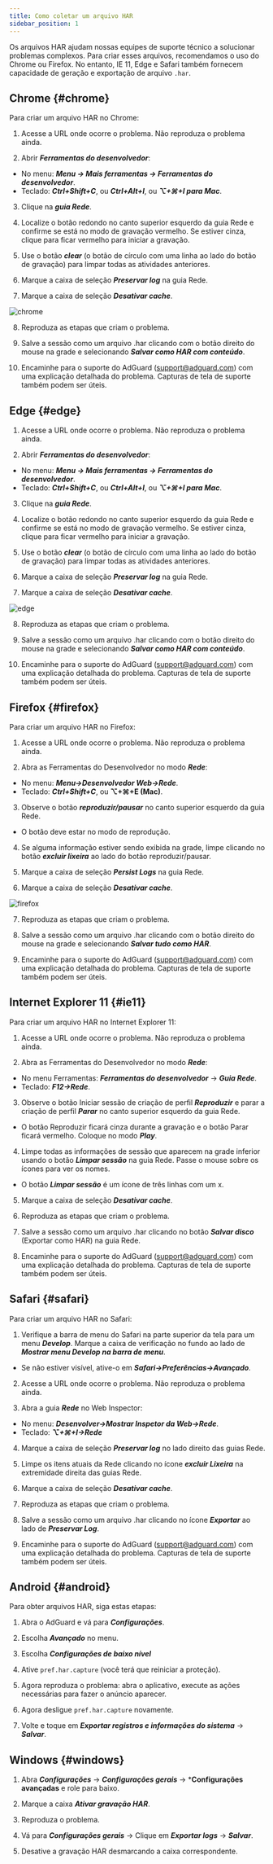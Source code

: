 ```yaml
---
title: Como coletar um arquivo HAR
sidebar_position: 1
---
```


Os arquivos HAR ajudam nossas equipes de suporte técnico a solucionar problemas complexos. Para criar esses arquivos, recomendamos o uso do Chrome ou Firefox. No entanto, IE 11, Edge e Safari também fornecem capacidade de geração e exportação de arquivo `.har`.

## Chrome {#chrome}

Para criar um arquivo HAR no Chrome:

1. Acesse a URL onde ocorre o problema. Não reproduza o problema ainda.

2. Abrir ***Ferramentas do desenvolvedor***:

- No menu: ***Menu → Mais ferramentas → Ferramentas do desenvolvedor***.
- Teclado: ***Ctrl+Shift+C***, ou ***Ctrl+Alt+I***, ou ***⌥+⌘+I para Mac***.

3. Clique na ***guia Rede***.

4. Localize o botão redondo no canto superior esquerdo da guia Rede e confirme se está no modo de gravação vermelho. Se estiver cinza, clique para ficar vermelho para iniciar a gravação.

5. Use o botão ***clear*** (o botão de círculo com uma linha ao lado do botão de gravação) para limpar todas as atividades anteriores.

6. Marque a caixa de seleção ***Preservar log*** na guia Rede.

7. Marque a caixa de seleção ***Desativar cache***.

![chrome](https://cdn.adtidy.org/content/Kb/ad_blocker/guides/chrome.png)

8. Reproduza as etapas que criam o problema.

9. Salve a sessão como um arquivo .har clicando com o botão direito do mouse na grade e selecionando ***Salvar como HAR com conteúdo***.

10. Encaminhe para o suporte do AdGuard (support@adguard.com) com uma explicação detalhada do problema. Capturas de tela de suporte também podem ser úteis.

## Edge {#edge}

1. Acesse a URL onde ocorre o problema. Não reproduza o problema ainda.

2. Abrir ***Ferramentas do desenvolvedor***:

- No menu: ***Menu → Mais ferramentas → Ferramentas do desenvolvedor***.
- Teclado: ***Ctrl+Shift+C***, ou ***Ctrl+Alt+I***, ou ***⌥+⌘+I para Mac***.

3. Clique na ***guia Rede***.

4. Localize o botão redondo no canto superior esquerdo da guia Rede e confirme se está no modo de gravação vermelho. Se estiver cinza, clique para ficar vermelho para iniciar a gravação.

5. Use o botão ***clear*** (o botão de círculo com uma linha ao lado do botão de gravação) para limpar todas as atividades anteriores.

6. Marque a caixa de seleção ***Preservar log*** na guia Rede.

7. Marque a caixa de seleção ***Desativar cache***.

![edge](https://cdn.adtidy.org/content/Kb/ad_blocker/guides/edge.png)

8. Reproduza as etapas que criam o problema.

9. Salve a sessão como um arquivo .har clicando com o botão direito do mouse na grade e selecionando ***Salvar como HAR com conteúdo***.

10. Encaminhe para o suporte do AdGuard (support@adguard.com) com uma explicação detalhada do problema. Capturas de tela de suporte também podem ser úteis.

## Firefox {#firefox}

Para criar um arquivo HAR no Firefox:

1. Acesse a URL onde ocorre o problema. Não reproduza o problema ainda.

2. Abra as Ferramentas do Desenvolvedor no modo ***Rede***:
- No menu: ***Menu→Desenvolvedor Web→Rede***.
- Teclado: ***Ctrl+Shift+C***, ou **⌥+⌘+E (Mac)**.

3. Observe o botão ***reproduzir/pausar*** no canto superior esquerdo da guia Rede.
- O botão deve estar no modo de reprodução.

4. Se alguma informação estiver sendo exibida na grade, limpe clicando no botão ***excluir lixeira*** ao lado do botão reproduzir/pausar.

5. Marque a caixa de seleção ***Persist Logs*** na guia Rede.

6. Marque a caixa de seleção ***Desativar cache***.

![firefox](https://cdn.adtidy.org/content/Kb/ad_blocker/guides/firefox.png)

7. Reproduza as etapas que criam o problema.

8. Salve a sessão como um arquivo .har clicando com o botão direito do mouse na grade e selecionando ***Salvar tudo como HAR***.

9. Encaminhe para o suporte do AdGuard (support@adguard.com) com uma explicação detalhada do problema. Capturas de tela de suporte também podem ser úteis.

## Internet Explorer 11 {#ie11}

Para criar um arquivo HAR no Internet Explorer 11:

1. Acesse a URL onde ocorre o problema. Não reproduza o problema ainda.

2. Abra as Ferramentas do Desenvolvedor no modo ***Rede***:
- No menu Ferramentas: ***Ferramentas do desenvolvedor*** → ***Guia Rede***.
- Teclado: ***F12→Rede***.

3. Observe o botão Iniciar sessão de criação de perfil ***Reproduzir*** e parar a criação de perfil ***Parar*** no canto superior esquerdo da guia Rede.
- O botão Reproduzir ficará cinza durante a gravação e o botão Parar ficará vermelho. Coloque no modo ***Play***.

4. Limpe todas as informações de sessão que aparecem na grade inferior usando o botão ***Limpar sessão*** na guia Rede. Passe o mouse sobre os ícones para ver os nomes.
- O botão ***Limpar sessão*** é um ícone de três linhas com um x.

5. Marque a caixa de seleção ***Desativar cache***.

6. Reproduza as etapas que criam o problema.

7. Salve a sessão como um arquivo .har clicando no botão ***Salvar disco*** (Exportar como HAR) na guia Rede.

8. Encaminhe para o suporte do AdGuard (support@adguard.com) com uma explicação detalhada do problema. Capturas de tela de suporte também podem ser úteis.

## Safari {#safari}

Para criar um arquivo HAR no Safari:

1. Verifique a barra de menu do Safari na parte superior da tela para um menu ***Develop***. Marque a caixa de verificação no fundo ao lado de ***Mostrar menu Develop na barra de menu***.
- Se não estiver visível, ative-o em ***Safari→Preferências→Avançado***.

2. Acesse a URL onde ocorre o problema. Não reproduza o problema ainda.

3. Abra a guia ***Rede*** no Web Inspector:
- No menu: ***Desenvolver→Mostrar Inspetor da Web→Rede***.
- Teclado: ***⌥+⌘+I→Rede***

4. Marque a caixa de seleção ***Preservar log*** no lado direito das guias Rede.

5. Limpe os itens atuais da Rede clicando no ícone ***excluir Lixeira*** na extremidade direita das guias Rede.

6. Marque a caixa de seleção ***Desativar cache***.

7. Reproduza as etapas que criam o problema.

8. Salve a sessão como um arquivo .har clicando no ícone ***Exportar*** ao lado de ***Preservar Log***.

9. Encaminhe para o suporte do AdGuard (support@adguard.com) com uma explicação detalhada do problema. Capturas de tela de suporte também podem ser úteis.

## Android {#android}

Para obter arquivos HAR, siga estas etapas:

1. Abra o AdGuard e vá para ***Configurações***.

2. Escolha ***Avançado*** no menu.

3. Escolha ***Configurações de baixo nível***

4. Ative `pref.har.capture` (você terá que reiniciar a proteção).

5. Agora reproduza o problema: abra o aplicativo, execute as ações necessárias para fazer o anúncio aparecer.

6. Agora desligue `pref.har.capture` novamente.

7. Volte e toque em ***Exportar registros e informações do sistema*** → ***Salvar***.

## Windows {#windows}

1. Abra ***Configurações*** → ***Configurações gerais*** → ***Configurações avançadas** e role para baixo.

2. Marque a caixa ***Ativar gravação HAR***.

3. Reproduza o problema.

4. Vá para ***Configurações gerais*** → Clique em ***Exportar logs*** → ***Salvar***.

5. Desative a gravação HAR desmarcando a caixa correspondente.
